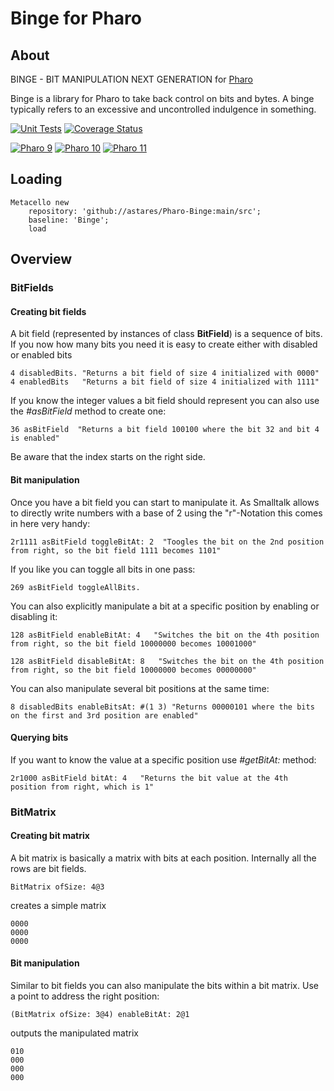 # Binge for Pharo

## About

BINGE - BIT MANIPULATION NEXT GENERATION for [Pharo](https://www.pharo.org)

Binge is a library for Pharo to take back control on bits and bytes. A binge typically refers to an excessive and uncontrolled indulgence in something. 

[![Unit Tests](https://github.com/astares/Pharo-Binge/workflows/Build/badge.svg?branch=main)](https://github.com/astares/Pharo-Binge/actions?query=workflow%3ABuild)
[![Coverage Status](https://codecov.io/github/astares/Pharo-Binge/coverage.svg?branch=main)](https://app.codecov.io/gh/astares/Pharo-Binge/branch/main)

[![Pharo 9](https://img.shields.io/badge/Pharo-9.0-%23aac9ff.svg)](https://pharo.org/download)
[![Pharo 10](https://img.shields.io/badge/Pharo-10-%23aac9ff.svg)](https://pharo.org/download)
[![Pharo 11](https://img.shields.io/badge/Pharo-11-%23aac9ff.svg)](https://pharo.org/download)

## Loading

```Smalltalk
Metacello new 
	repository: 'github://astares/Pharo-Binge:main/src';
	baseline: 'Binge';
	load
```

## Overview

### BitFields
#### Creating bit fields
A bit field (represented by instances of class **BitField**) is a sequence of bits. If you now how many bits you need it is easy to create either with disabled or enabled bits

```Smalltalk
4 disabledBits. "Returns a bit field of size 4 initialized with 0000"
4 enabledBits   "Returns a bit field of size 4 initialized with 1111"
```

If you know the integer values a bit field should represent you can also use the *#asBitField* method to create one:
```Smalltalk
36 asBitField  "Returns a bit field 100100 where the bit 32 and bit 4 is enabled"
```
Be aware that the index starts on the right side.

#### Bit manipulation
Once you have a bit field you can start to manipulate it. As Smalltalk allows to directly write numbers with a base of 2 using the "r"-Notation this comes in here very handy:

```Smalltalk
2r1111 asBitField toggleBitAt: 2  "Toogles the bit on the 2nd position from right, so the bit field 1111 becomes 1101"
```
If you like you can toggle all bits in one pass:
```Smalltalk
269 asBitField toggleAllBits.
```

You can also explicitly manipulate a bit at a specific position by enabling or disabling it:
```Smalltalk
128 asBitField enableBitAt: 4   "Switches the bit on the 4th position from right, so the bit field 10000000 becomes 10001000"

128 asBitField disableBitAt: 8   "Switches the bit on the 4th position from right, so the bit field 10000000 becomes 00000000"
```

You can also manipulate several bit positions at the same time:
```Smalltalk
8 disabledBits enableBitsAt: #(1 3) "Returns 00000101 where the bits on the first and 3rd position are enabled"
```
#### Querying bits
If you want to know the value at a specific position use *#getBitAt:* method:
```Smalltalk
2r1000 asBitField bitAt: 4   "Returns the bit value at the 4th position from right, which is 1"
```

### BitMatrix
#### Creating bit matrix
A bit matrix is basically a matrix with bits at each position. Internally all the rows are bit fields. 
```Smalltalk
BitMatrix ofSize: 4@3
```
creates a simple matrix 
```
0000
0000
0000
```
#### Bit manipulation
Similar to bit fields you can also manipulate the bits within a bit matrix. Use a point to address the right position:
```Smalltalk
(BitMatrix ofSize: 3@4) enableBitAt: 2@1 
```
outputs the manipulated matrix
```
010
000
000
000
```



